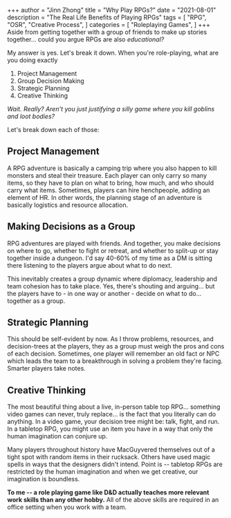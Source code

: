 +++
author = "Jinn Zhong"
title = "Why Play RPGs?"
date = "2021-08-01"
description = "The Real Life Benefits of Playing RPGs"
tags = [
    "RPG",
    "OSR",
    "Creative Process",
]
categories = [
    "Roleplaying Games",
]
+++
Aside from getting together with a group of friends to make up stories together... could you argue RPGs are also *educational?*

My answer is yes. Let's break it down. When you're role-playing, what are you doing exactly

1. Project Management
2. Group Decision Making
3. Strategic Planning
4. Creative Thinking

*Wait. Really? Aren't you just justifying a silly game where you kill goblins and loot bodies?*

Let's break down each of those:

## Project Management

A RPG adventure is basically a camping trip where you also happen to kill monsters and steal their treasure. Each player can only carry so many items, so they have to plan on what to bring, how much, and who should carry what items. Sometimes, players can hire henchpeople, adding an element of HR. In other words, the planning stage of an adventure is basically logistics and resource allocation.

## Making Decisions as a Group

RPG adventures are played with friends. And together, you make decisions on where to go, whether to fight or retreat, and whether to split-up or stay together inside a dungeon. I'd say 40-60% of my time as a DM is sitting there listening to the players argue about what to do next.

This inevitably creates a group dynamic where diplomacy, leadership and team cohesion has to take place. Yes, there's shouting and arguing... but the players have to - in one way or another - decide on what to do... together as a group.

## Strategic Planning

This should be self-evident by now. As I throw problems, resources, and decision-trees at the players, they as a group must weigh the pros and cons of each decision. Sometimes, one player will remember an old fact or NPC which leads the team to a breakthrough in solving a problem they're facing. Smarter players take notes.

## Creative Thinking

The most beautiful thing about a live, in-person table top RPG... something video games can never, truly replace... is the fact that you literally can do anything. In a video game, your decision tree might be: talk, fight, and run. In a tabletop RPG, you might use an item you have in a way that only the human imagination can conjure up.

Many players throughout history have MacGuyvered themselves out of a tight spot with random items in their rucksack. Others have used magic spells in ways that the designers didn't intend. Point is -- tabletop RPGs are restricted by the human imagination and when we get creative, our imagination is boundless.

**To me -- a role playing game like D&D actually teaches more relevant work skills than any other hobby.** All of the above skills are required in an office setting when you work with a team.
